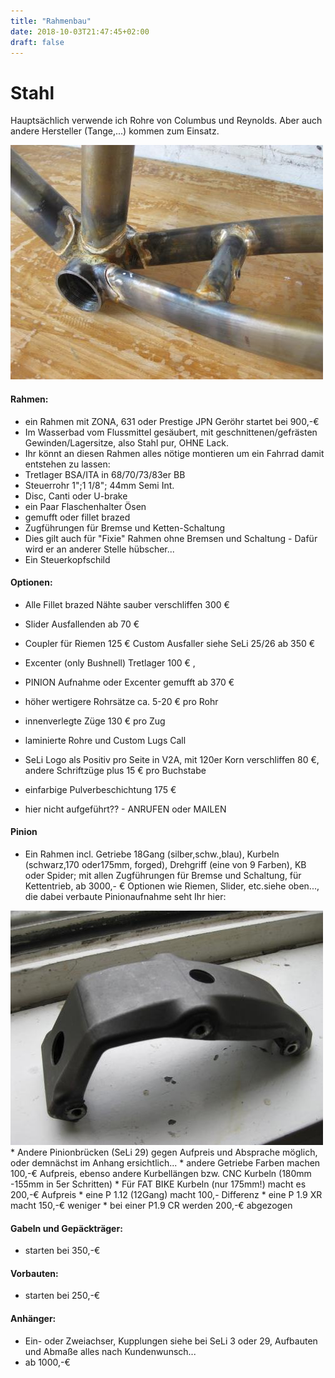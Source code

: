 ```yaml
---
title: "Rahmenbau"
date: 2018-10-03T21:47:45+02:00
draft: false
---
```


# Stahl

Hauptsächlich verwende ich Rohre von Columbus und Reynolds. Aber auch andere Hersteller (Tange,...) kommen zum Einsatz.

<img src="tretlager.jpg" />

#### Rahmen:

* ein Rahmen mit ZONA, 631 oder Prestige JPN Geröhr startet bei 900,-€
* Im Wasserbad vom Flussmittel gesäubert, mit geschnittenen/gefrästen Gewinden/Lagersitze, also Stahl pur, OHNE Lack.
* Ihr könnt an diesen Rahmen alles nötige montieren um ein Fahrrad damit entstehen zu lassen:
* Tretlager BSA/ITA in 68/70/73/83er BB
* Steuerrohr 1";1 1/8"; 44mm Semi Int.
* Disc, Canti oder U-brake
* ein Paar Flaschenhalter Ösen
* gemufft oder fillet brazed 
* Zugführungen für Bremse und Ketten-Schaltung
* Dies gilt auch für "Fixie" Rahmen ohne Bremsen und Schaltung - Dafür wird er an anderer Stelle hübscher...
* Ein Steuerkopfschild  

#### Optionen:

* Alle Fillet brazed Nähte sauber verschliffen 300 €
* Slider Ausfallenden ab 70 €
* Coupler für Riemen 125 €
Custom Ausfaller siehe SeLi 25/26  ab 350 €
* Excenter (only Bushnell) Tretlager 100 € ,
* PINION Aufnahme oder Excenter gemufft ab 370 €
* höher wertigere Rohrsätze ca. 5-20 € pro Rohr
* innenverlegte Züge 130 € pro Zug

* laminierte Rohre und Custom Lugs Call
* SeLi Logo als Positiv pro Seite in V2A, mit 120er Korn verschliffen 80 €, andere Schriftzüge plus 15 € pro Buchstabe
* einfarbige Pulverbeschichtung 175 €
* hier nicht aufgeführt?? - ANRUFEN oder MAILEN

#### Pinion

* Ein Rahmen incl. Getriebe 18Gang (silber,schw.,blau), Kurbeln (schwarz,170 oder175mm, forged), Drehgriff (eine von 9 Farben), KB oder Spider;  mit allen Zugführungen für Bremse und Schaltung, für Kettentrieb, ab 3000,- €  Optionen wie Riemen, Slider, etc.siehe oben..., die dabei verbaute Pinionaufnahme seht Ihr hier:  
<img src="pinion_aufnahme_oben.jpg">
* Andere Pinionbrücken (SeLi 29) gegen Aufpreis und Absprache möglich, oder demnächst im Anhang ersichtlich...
* andere Getriebe Farben machen 100,-€ Aufpreis, ebenso andere Kurbellängen bzw. CNC Kurbeln (180mm -155mm in 5er Schritten)
* Für FAT BIKE Kurbeln (nur 175mm!) macht es 200,-€ Aufpreis
* eine P 1.12 (12Gang) macht 100,- Differenz
* eine P 1.9 XR  macht 150,-€ weniger
* bei einer P1.9 CR werden 200,-€ abgezogen                                                    

#### Gabeln und Gepäckträger:
* starten bei 350,-€

#### Vorbauten:
* starten bei 250,-€

#### Anhänger:

* Ein- oder Zweiachser, Kupplungen siehe bei SeLi 3 oder 29, Aufbauten und Abmaße alles nach Kundenwunsch...
* ab 1000,-€
